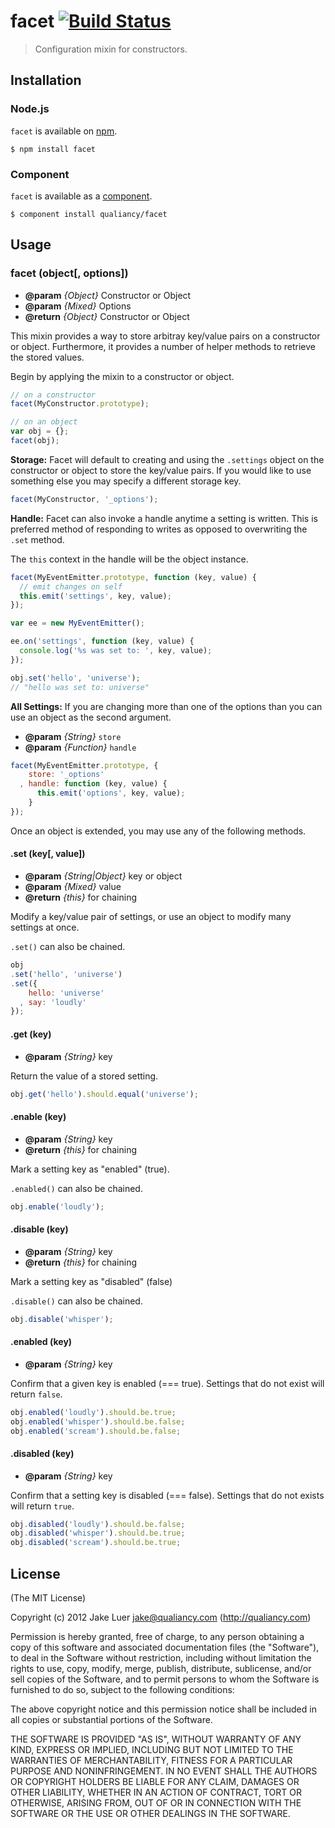 # facet [![Build Status](https://secure.travis-ci.org/qualiancy/facet.png?branch=master)](https://travis-ci.org/qualiancy/facet)

> Configuration mixin for constructors.

## Installation

### Node.js

`facet` is available on [npm](http://npmjs.org).

    $ npm install facet

### Component

`facet` is available as a [component](https://github.com/component/component).

    $ component install qualiancy/facet

## Usage

### facet (object[, options])

* **@param** _{Object}_ Constructor or Object
* **@param** _{Mixed}_ Options 
* **@return** _{Object}_  Constructor or Object

This mixin provides a way to store arbitray key/value
pairs on a constructor or object. Furthermore, it provides
a number of helper methods to retrieve the stored values.

Begin by applying the mixin to a constructor or object.

```js
// on a constructor
facet(MyConstructor.prototype);

// on an object
var obj = {};
facet(obj);
```

**Storage:** Facet will default to creating and using the `.settings`
object on the constructor or object to store the
key/value pairs. If you would like to use something else
you may specify a different storage key.

```js
facet(MyConstructor, '_options');
```

**Handle:** Facet can also invoke a handle anytime a setting is
written. This is preferred method of responding to
writes as opposed to overwriting the `.set` method.

The `this` context in the handle will be the object
instance.

```js
facet(MyEventEmitter.prototype, function (key, value) {
  // emit changes on self
  this.emit('settings', key, value);
});

var ee = new MyEventEmitter();

ee.on('settings', function (key, value) {
  console.log('%s was set to: ', key, value);
});

obj.set('hello', 'universe');
// "hello was set to: universe"
```

**All Settings:** If you are changing more than one of the
options than you can use an object as the second argument.

- **@param** _{String}_ `store`
- **@param** _{Function}_ `handle`

```js
facet(MyEventEmitter.prototype, {
    store: '_options'
  , handle: function (key, value) {
      this.emit('options', key, value);
    }
});
```


Once an object is extended,
you may use any of the following methods.



#### .set (key[, value])

* **@param** _{String|Object}_ key or object
* **@param** _{Mixed}_ value 
* **@return** _{this}_  for chaining

Modify a key/value pair of settings, or use
an object to modify many settings at once.

`.set()` can also be chained.

```js
obj
.set('hello', 'universe')
.set({
    hello: 'universe'
  , say: 'loudly'
});
```


#### .get (key)

* **@param** _{String}_ key 

Return the value of a stored setting.

```js
obj.get('hello').should.equal('universe');
```


#### .enable (key)

* **@param** _{String}_ key 
* **@return** _{this}_  for chaining

Mark a setting key as "enabled" (true).

`.enabled()` can also be chained.

```js
obj.enable('loudly');
```


#### .disable (key)

* **@param** _{String}_ key 
* **@return** _{this}_  for chaining

Mark a setting key as "disabled" (false)

`.disable()` can also be chained.

```js
obj.disable('whisper');
```


#### .enabled (key)

* **@param** _{String}_ key 

Confirm that a given key is enabled (=== true).
Settings that do not exist will return `false`.

```js
obj.enabled('loudly').should.be.true;
obj.enabled('whisper').should.be.false;
obj.enabled('scream').should.be.false;
```


#### .disabled (key)

* **@param** _{String}_ key 

Confirm that a setting key is disabled (=== false).
Settings that do not exists will return `true`.

```js
obj.disabled('loudly').should.be.false;
obj.disabled('whisper').should.be.true;
obj.disabled('scream').should.be.true;
```



## License

(The MIT License)

Copyright (c) 2012 Jake Luer <jake@qualiancy.com> (http://qualiancy.com)

Permission is hereby granted, free of charge, to any person obtaining a copy
of this software and associated documentation files (the "Software"), to deal
in the Software without restriction, including without limitation the rights
to use, copy, modify, merge, publish, distribute, sublicense, and/or sell
copies of the Software, and to permit persons to whom the Software is
furnished to do so, subject to the following conditions:

The above copyright notice and this permission notice shall be included in
all copies or substantial portions of the Software.

THE SOFTWARE IS PROVIDED "AS IS", WITHOUT WARRANTY OF ANY KIND, EXPRESS OR
IMPLIED, INCLUDING BUT NOT LIMITED TO THE WARRANTIES OF MERCHANTABILITY,
FITNESS FOR A PARTICULAR PURPOSE AND NONINFRINGEMENT. IN NO EVENT SHALL THE
AUTHORS OR COPYRIGHT HOLDERS BE LIABLE FOR ANY CLAIM, DAMAGES OR OTHER
LIABILITY, WHETHER IN AN ACTION OF CONTRACT, TORT OR OTHERWISE, ARISING FROM,
OUT OF OR IN CONNECTION WITH THE SOFTWARE OR THE USE OR OTHER DEALINGS IN
THE SOFTWARE.
